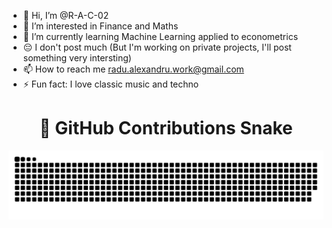 - 👋 Hi, I’m @R-A-C-02
- 👀 I’m interested in Finance and Maths
- 🌱 I’m currently learning Machine Learning applied to econometrics
- 😔 I don't post much (But I'm working on private projects, I'll post something very intersting) 
- 📫 How to reach me radu.alexandru.work@gmail.com
- ⚡ Fun fact: I love classic music and techno 


<div align="center">
  
  # 🐍 **GitHub Contributions Snake**
  
  <picture>
    <source media="(prefers-color-scheme: dark)" srcset="https://raw.githubusercontent.com/R-A-C-02/R-A-C-02/output/github-snake-dark.svg" />
    <source media="(prefers-color-scheme: light)" srcset="https://raw.githubusercontent.com/R-A-C-02/R-A-C-02/output/github-snake.svg" />
    <img alt="github-snake" src="https://raw.githubusercontent.com/R-A-C-02/R-A-C-02/output/github-snake.svg" />
  </picture>
</div>



<!---
R-A-C-02/R-A-C-02 is a ✨ special ✨ repository because its `README.md` (this file) appears on your GitHub profile.
You can click the Preview link to take a look at your changes.
--->
